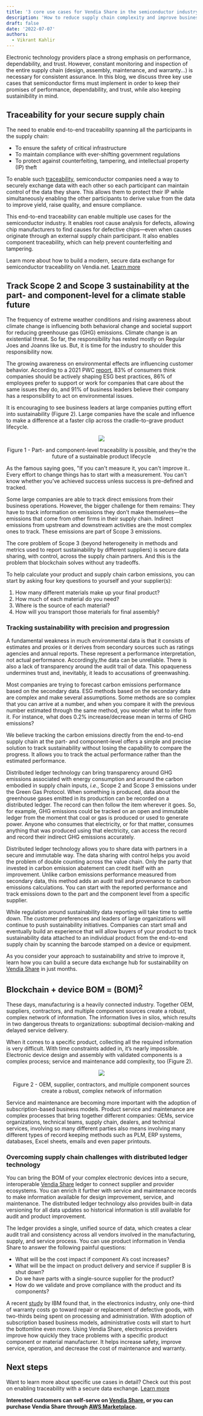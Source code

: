 ```yaml
---
title: '3 core use cases for Vendia Share in the semiconductor industry'
description: 'How to reduce supply chain complexity and improve business outcomes with distributed ledger technology (and without sacrificing a climate stable future)'
draft: false
date: '2022-07-07'
authors:
  - Vikrant Kahlir
---
```


Electronic technology providers place a strong emphasis on performance, dependability, and trust. However, constant monitoring and inspection of the entire supply chain (design, assembly, maintenance, and warranty...) is necessary for consistent assurance. In this blog, we discuss three key use cases that semiconductor firms must implement in order to keep their promises of performance, dependability, and trust, while also keeping sustainibility in mind.

## Traceability for your secure supply chain

The need to enable end-to-end traceability spanning all the participants in the supply chain:



* To ensure the safety of critical infrastructure
* To maintain compliance with ever-shifting government regulations
* To protect against counterfeiting, tampering, and intellectual property (IP) theft

To enable such [traceability](https://www.vendia.net/blog/build-a-modern-secure-data-exchange-for-semiconductor-traceability-with-vendia), semiconductor companies need a way to securely exchange data with each other so each participant can maintain control of the data they share. This allows them to protect their IP while simultaneously enabling the other participants to derive value from the data to improve yield, raise quality, and ensure compliance.

This end-to-end traceability can enable multiple use cases for the semiconductor industry. It enables root cause analysis for defects, allowing chip manufacturers to find causes for defective chips—even when causes originate through an external supply chain participant. It also enables component traceability, which can help prevent counterfeiting and tampering.

Learn more about how to build a modern, secure data exchange for semiconductor traceability on Vendia.net. [Learn more](https://www.vendia.net/blog/build-a-modern-secure-data-exchange-for-semiconductor-traceability-with-vendia)

## Track Scope 2 and Scope 3 sustainability at the part- and component-level for a climate stable future 

The frequency of extreme weather conditions and rising awareness about climate change is influencing both behavioral change and societal support for reducing greenhouse gas (GHG) emissions. Climate change is an existential threat. So far, the responsibility has rested mostly on Regular Joes and Joanns like us. But, it is time for the industry to shoulder this responsibility now. 

The growing awareness on environmental effects are influencing customer behavior. According to a 2021 PWC [report](https://www.pwc.com/us/en/services/consulting/library/consumer-intelligence-series/consumer-and-employee-esg-expectations.html), 83% of consumers think companies should be actively shaping ESG best practices, 86% of employees prefer to support or work for companies that care about the same issues they do, and 91% of business leaders believe their company has a responsibility to act on environmental issues. 

It is encouraging to see business leaders at large companies putting effort into sustainability (Figure 2). Large companies have the scale and influence to make a difference at a faster clip across the cradle-to-grave product lifecycle.

 <p align="center">
  <img src="https://d24nhiikxn5jns.cloudfront.net/optimized/user-images.githubusercontent.com..96793170..177881069-f1075f2b-03df-4600-a080-48fb313a833a.png" />
</p>
<p align="center">Figure 1 - Part- and component-level traceability is possible, and they’re the future of a sustainable product lifecycle</p>


As the famous saying goes, "If you can't measure it, you can't improve it.. Every effort to change things has to start with a measurement. You can't know whether you’ve achieved success unless success is pre-defined and tracked. 

Some large companies are able to track direct emissions from their business operations. However, the bigger challenge for them remains: They have to track information on emissions they don’t make themselves—the emissions that come from other firms in their supply chain. Indirect emissions from upstream and downstream activities are the most complex ones to track. These emissions are part of Scope 3 emissions.  

The core problem of Scope 3 (beyond heterogeneity in methods and metrics used to report sustainability by different suppliers) is secure data sharing, with control, across the supply chain partners. And this is the problem that blockchain solves without any tradeoffs.

To help calculate your product and supply chain carbon emissions, you can start by asking four key questions to yourself and your supplier(s):



1. How many different materials make up your final product?
2. How much of each material do you need?
3. Where is the source of each material?
4. How will you transport those materials for final assembly?


### Tracking sustainability with precision and progression

A fundamental weakness in much environmental data is that it consists of estimates and proxies or it derives from secondary sources such as ratings agencies and annual reports. These represent a performance interpretation, not actual performance. Accordingly,the data can be unreliable. There is also a lack of transparency around the audit trail of data. This opaqueness undermines trust and, inevitably, it leads to accusations of greenwashing.

Most companies are trying to forecast carbon emissions performance based on the secondary data. ESG methods based on the secondary data are complex and make several assumptions.  Some methods are so complex that you can arrive at a number, and when you compare it with the previous number estimated through the same method, you wonder what to infer from it. For instance, what does 0.2% increase/decrease mean in terms of GHG emissions?

We believe tracking the carbon emissions directly from the end-to-end supply chain at the part- and component-level offers a simple and precise solution to track sustainability without losing the capability to compare the progress. It allows you to track the actual performance rather than the estimated performance. 

Distributed ledger technology can bring transparency around GHG emissions associated with energy consumption and around the carbon embodied in supply chain inputs, _i.e._, Scope 2 and Scope 3 emissions under the Green Gas Protocol. When something is produced, data about the greenhouse gases emitted in its production can be recorded on a distributed ledger. The record can then follow the item wherever it goes. So, for example, GHG emissions could be tracked on an open and immutable ledger from the moment that coal or gas is produced or used to generate power. Anyone who consumes that electricity, or for that matter, consumes anything that was produced using that electricity, can access the record and record their indirect GHG emissions accurately.

Distributed ledger technology allows you to share data with partners in a secure and immutable way. The data sharing with control helps you avoid the problem of double counting across the value chain. Only the party that invested in carbon emission abatement can credit itself with an improvement. Unlike carbon emissions performance measured from secondary data, this method adds an audit trail and provenance to carbon emissions calculations. You can start with the reported performance and track emissions down to the part and the component level from a specific supplier. 

While regulation around sustainability data reporting will take time to settle down. The customer preferences and leaders of large organizations will continue to push sustainability initiatives. Companies can start small and eventually build an experience that will allow buyers of your product to track sustainability data attached to an individual product from the end-to-end supply chain by scanning the barcode stamped on a device or equipment. 

As you consider your approach to sustainability and strive to improve it, learn how you can build a secure data exchange hub for sustainability on [Vendia Share](https://www.vendia.net/) in just months. 


## Blockchain + device BOM = (BOM)<sup>2</sup>

These days, manufacturing is a heavily connected industry. Together OEM, suppliers, contractors, and multiple component sources create a robust, complex network of information. The information lives in silos, which results in two dangerous threats to organizations: suboptimal decision-making and delayed service delivery. 

When it comes to a specific product, collecting all the required information is very difficult. With time constraints added in, it’s nearly impossible. Electronic device design and assembly with validated components is a complex process; service and maintenance add complexity, too (Figure 2).

 <p align="center">
  <img src="https://d24nhiikxn5jns.cloudfront.net/optimized/user-images.githubusercontent.com..96793170..177883244-ba7d32b3-a7df-46a6-9752-b23c37e2a87b.png" />
</p>
<p align="center">Figure 2 - OEM, supplier, contractors, and multiple component sources create a robust, complex network of information</p>


Service and maintenance are becoming more important with the adoption of subscription-based business models. Product service and maintenance are complex processes that bring together different companies: OEMs, service organizations, technical teams, supply chain, dealers, and technical services, involving so many different parties also means involving many different types of record keeping methods such as PLM, ERP systems, databases, Excel sheets, emails and even paper printouts.


### Overcoming supply chain challenges with distributed ledger technology

You can bring the BOM of your complex electronic devices into a secure, interoperable [Vendia Share](https://www.vendia.net/) ledger to connect supplier and provider ecosystems. You can enrich it further with service and maintenance records to make information available for design improvement, service, and maintenance. The distributed ledger technology also provides built-in data versioning for all data updates so historical information is still available for audit and product improvement. 

The ledger provides a single, unified source of data, which creates a clear audit trail and consistency across all vendors involved in the manufacturing, supply, and service process. You can use product information in Vendia Share to answer the following painful questions:


* What will be the cost impact if component A’s cost increases? 
* What will be the impact on product delivery and service if supplier B is shut down?
* Do we have parts with a single-source supplier for the product? 
* How do we validate and prove compliance with the product and its components? 

A recent [study](https://www.ibm.com/downloads/cas/D6QBER28) by IBM found that, in the electronics industry, only one-third of warranty costs go toward repair or replacement of defective goods, with two-thirds being spent on processing and administration. With adoption of subscription based business models, administrative costs will start to hurt the bottomline even more. Using Vendia Share, electronics providers improve how quickly they trace problems with a specific product component or material manufacturer. It helps increase safety, improve service, operation, and decrease the cost of maintenance and warranty. 


## Next steps

Want to learn more about specific use cases in detail? Check out this post on enabling traceability with a secure data exchange. [Learn more](https://www.vendia.net/blog/build-a-modern-secure-data-exchange-for-semiconductor-traceability-with-vendia)


**Interested customers can self-serve on [Vendia Share](https://www.vendia.net/poc), or you can purchase Vendia Share through [AWS Marketplace](https://aws.amazon.com/marketplace/pp/prodview-6rjbm2je2n6ki).**
